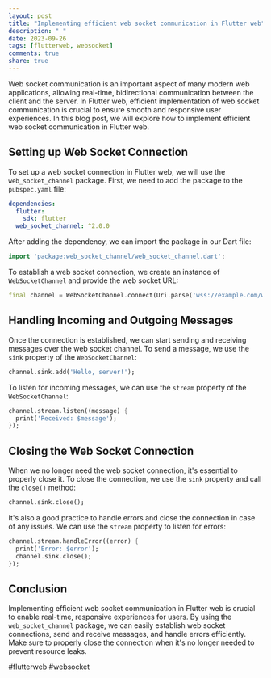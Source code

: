 ```yaml
---
layout: post
title: "Implementing efficient web socket communication in Flutter web"
description: " "
date: 2023-09-26
tags: [flutterweb, websocket]
comments: true
share: true
---
```


Web socket communication is an important aspect of many modern web applications, allowing real-time, bidirectional communication between the client and the server. In Flutter web, efficient implementation of web socket communication is crucial to ensure smooth and responsive user experiences. In this blog post, we will explore how to implement efficient web socket communication in Flutter web.

## Setting up Web Socket Connection

To set up a web socket connection in Flutter web, we will use the `web_socket_channel` package. First, we need to add the package to the `pubspec.yaml` file:

```yaml
dependencies:
  flutter:
    sdk: flutter
  web_socket_channel: ^2.0.0
```

After adding the dependency, we can import the package in our Dart file:

```dart
import 'package:web_socket_channel/web_socket_channel.dart';
```

To establish a web socket connection, we create an instance of `WebSocketChannel` and provide the web socket URL:

```dart
final channel = WebSocketChannel.connect(Uri.parse('wss://example.com/ws'));
```

## Handling Incoming and Outgoing Messages

Once the connection is established, we can start sending and receiving messages over the web socket channel. To send a message, we use the `sink` property of the `WebSocketChannel`:

```dart
channel.sink.add('Hello, server!');
```

To listen for incoming messages, we can use the `stream` property of the `WebSocketChannel`:

```dart
channel.stream.listen((message) {
  print('Received: $message');
});
```

## Closing the Web Socket Connection

When we no longer need the web socket connection, it's essential to properly close it. To close the connection, we use the `sink` property and call the `close()` method:

```dart
channel.sink.close();
```

It's also a good practice to handle errors and close the connection in case of any issues. We can use the `stream` property to listen for errors:

```dart
channel.stream.handleError((error) {
  print('Error: $error');
  channel.sink.close();
});
```

## Conclusion

Implementing efficient web socket communication in Flutter web is crucial to enable real-time, responsive experiences for users. By using the `web_socket_channel` package, we can easily establish web socket connections, send and receive messages, and handle errors efficiently. Make sure to properly close the connection when it's no longer needed to prevent resource leaks.

#flutterweb #websocket